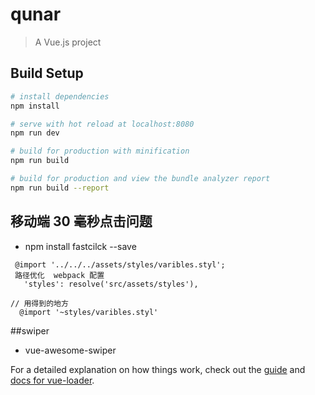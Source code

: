 # qunar

> A Vue.js project

## Build Setup

```bash
# install dependencies
npm install

# serve with hot reload at localhost:8080
npm run dev

# build for production with minification
npm run build

# build for production and view the bundle analyzer report
npm run build --report
```

## 移动端 30 毫秒点击问题

- npm install fastcilck --save

```
 @import '../../../assets/styles/varibles.styl';
 路径优化  webpack 配置
   'styles': resolve('src/assets/styles'),

// 用得到的地方
  @import '~styles/varibles.styl'

```

##swiper

- vue-awesome-swiper

For a detailed explanation on how things work, check out the [guide](http://vuejs-templates.github.io/webpack/) and [docs for vue-loader](http://vuejs.github.io/vue-loader).
